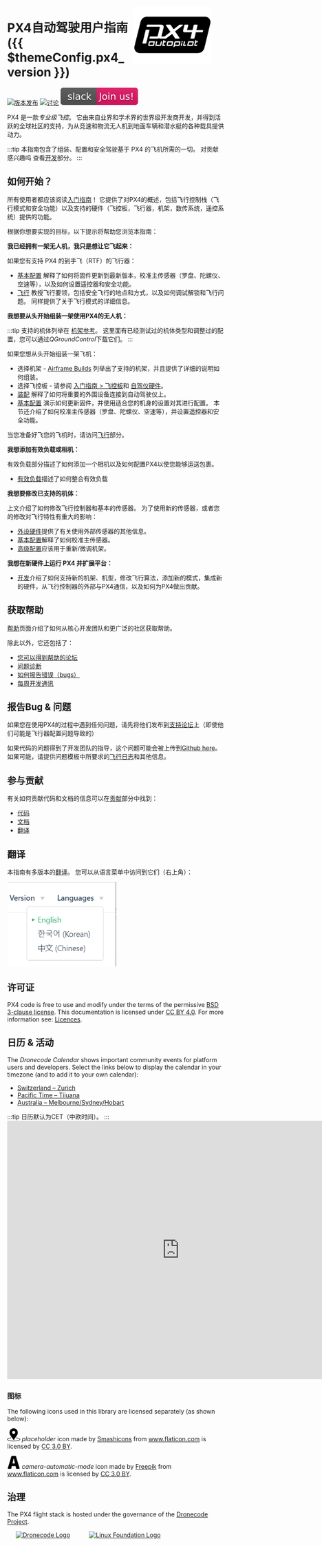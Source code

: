 <div style="float:right; padding:10px; margin-right:20px;"><a href="https://px4.io/"><img src="../assets/site/logo_pro_small.png" title="PX4 徽标" width="180px" /></a></div>

# PX4自动驾驶用户指南({{ $themeConfig.px4_version }})

[![版本发布](https://img.shields.io/badge/release-master-blue.svg)](https://github.com/PX4/PX4-Autopilot/releases) [![讨论](https://img.shields.io/badge/discuss-px4-ff69b4.svg)](https://discuss.px4.io//) [![Slack](../assets/site/slack.svg)](https://join.slack.com/t/px4/shared_invite/zt-si4xo5qs-R4baYFmMjlrT4rQK5yUnaA)

PX4 是一款*专业级飞控*。 它由来自业界和学术界的世界级开发商开发，并得到活跃的全球社区的支持，为从竞速和物流无人机到地面车辆和潜水艇的各种载具提供动力。

:::tip
本指南包含了组装、配置和安全驾驶基于 PX4 的飞机所需的一切。 对贡献感兴趣吗 查看[开发](development/development.md)部分。
:::

## 如何开始？

所有使用者都应该阅读[入门指南](getting_started/README.md)！ 它提供了对PX4的概述，包括飞行控制栈（飞行模式和安全功能）以及支持的硬件（飞控板，飞行器，机架，数传系统，遥控系统）提供的功能。

根据你想要实现的目标，以下提示将帮助您浏览本指南：

**我已经拥有一架无人机，我只是想让它飞起来：**

如果您有支持 PX4 的到手飞（RTF）的飞行器：

* [基本配置](config/README.md) 解释了如何将固件更新到最新版本，校准主传感器（罗盘、陀螺仪、空速等），以及如何设置遥控器和安全功能。
* [飞行](flying/README.md) 教授飞行要领，包括安全飞行的地点和方式，以及如何调试解锁和飞行问题。 同样提供了关于飞行模式的详细信息。

**我想要从头开始组装一架使用PX4的无人机：**

:::tip
支持的机体列举在 [机架参考](airframes/airframe_reference.md)。 这里面有已经测试过的机体类型和调整过的配置，您可以通过*QGroundControl*下载它们。
:::

如果您想从头开始组装一架飞机：

* 选择机架 - [Airframe Builds](airframes/README.md) 列举出了支持的机架，并且提供了详细的说明如何组装。
* 选择飞控板 - 请参阅 [入门指南 > 飞控板](getting_started/flight_controller_selection.md)和 [自驾仪硬件](flight_controller/README.md)。
* [装配](assembly/README.md) 解释了如何将重要的外围设备连接到自动驾驶仪上。
* [基本配置](config/README.md) 演示如何更新固件，并使用适合您的机身的设置对其进行配置。 本节还介绍了如何校准主传感器（罗盘、陀螺仪、空速等），并设置遥控器和安全功能。

当您准备好飞您的飞机时，请访问[飞行](flying/README.md)部分。

**我想添加有效负载或相机：**

有效负载部分描述了如何添加一个相机以及如何配置PX4以使您能够运送包裹。

* [有效负载](payloads/README.md)描述了如何整合有效负载

**我想要修改已支持的机体：**

上文介绍了如何修改飞行控制器和基本的传感器。 为了使用新的传感器，或者您的修改对飞行特性有重大的影响：

* [外设硬件](peripherals/README.md)提供了有关使用外部传感器的其他信息。
* [基本配置](config/README.md)解释了如何校准主传感器。
* [高级配置](advanced_config/README.md)应该用于重新/微调机架。

**我想在新硬件上运行 PX4 并扩展平台：**

* [开发](development/development.md)介绍了如何支持新的机架、机型，修改飞行算法，添加新的模式，集成新的硬件，从飞行控制器的外部与PX4通信，以及如何为PX4做出贡献。

## 获取帮助

[帮助](contribute/support.md)页面介绍了如何从核心开发团队和更广泛的社区获取帮助。

除此以外，它还包括了：

* [您可以得到帮助的论坛](contribute/support.md#forums-and-chat)
* [问题诊断](contribute/support.md#diagnosing-problems)
* [如何报告错误（bugs）](contribute/support.md#issue-bug-reporting)
* [每周开发通讯](contribute/support.md#weekly-dev-call)

## 报告Bug & 问题

如果您在使用PX4的过程中遇到任何问题，请先将他们发布到[支持论坛](contribute/support.md#forums-and-chat)上（即使他们可能是飞行器配置问题导致的）

如果代码的问题得到了开发团队的指导，这个问题可能会被上传到[Github here](https://github.com/PX4/PX4-Autopilot/issues)。 如果可能，请提供问题模板中所要求的[飞行日志](getting_started/flight_reporting.md)和其他信息。

## 参与贡献

有关如何贡献代码和文档的信息可以在[贡献](contribute/README.md)部分中找到：

* [代码](contribute/README.md)
* [文档](contribute/docs.md)
* [翻译](contribute/translation.md)

## 翻译

本指南有多版本的[翻译](contribute/translation.md)。 您可以从语言菜单中访问到它们（右上角）：

![Language Selector](../assets/vuepress/language_selector.png)

## 许可证

PX4 code is free to use and modify under the terms of the permissive [BSD 3-clause license](https://opensource.org/licenses/BSD-3-Clause). This documentation is licensed under [CC BY 4.0](https://creativecommons.org/licenses/by/4.0/). For more information see: [Licences](contribute/licenses.md).

## 日历 & 活动

The *Dronecode Calendar* shows important community events for platform users and developers. Select the links below to display the calendar in your timezone (and to add it to your own calendar):

* [Switzerland – Zurich](https://calendar.google.com/calendar/embed?src=linuxfoundation.org_g21tvam24m7pm7jhev01bvlqh8%40group.calendar.google.com&ctz=Europe%2FZurich)
* [Pacific Time – Tijuana](https://calendar.google.com/calendar/embed?src=linuxfoundation.org_g21tvam24m7pm7jhev01bvlqh8%40group.calendar.google.com&ctz=America%2FTijuana)
* [Australia – Melbourne/Sydney/Hobart](https://calendar.google.com/calendar/embed?src=linuxfoundation.org_g21tvam24m7pm7jhev01bvlqh8%40group.calendar.google.com&ctz=Australia%2FSydney)

:::tip
日历默认为CET（中欧时间）。 ::: <iframe src="https://calendar.google.com/calendar/embed?title=Dronecode%20Calendar&amp;mode=WEEK&amp;height=600&amp;wkst=1&amp;bgcolor=%23FFFFFF&amp;src=linuxfoundation.org_g21tvam24m7pm7jhev01bvlqh8%40group.calendar.google.com&amp;color=%23691426&amp;ctz=Europe%2FZurich" style="border-width:0" width="800" height="600" frameborder="0" scrolling="no"></iframe> 

### 图标

The following icons used in this library are licensed separately (as shown below):

<img src="../assets/site/position_fixed.svg" title="Position fix required (e.g. GPS)" width="30px" /> *placeholder* icon made by <a href="https://www.flaticon.com/authors/smashicons" title="Smashicons">Smashicons</a> from <a href="https://www.flaticon.com/" title="Flaticon">www.flaticon.com</a> is licensed by <a href="https://creativecommons.org/licenses/by/3.0/" title="Creative Commons BY 3.0" target="_blank">CC 3.0 BY</a>.

<img src="../assets/site/automatic_mode.svg" title="Automatic mode" width="30px" /> *camera-automatic-mode* icon made by <a href="https://www.freepik.com" title="Freepik">Freepik</a> from <a href="https://www.flaticon.com/" title="Flaticon">www.flaticon.com</a> is licensed by <a href="http://creativecommons.org/licenses/by/3.0/" title="Creative Commons BY 3.0" target="_blank">CC 3.0 BY</a>.

## 治理

The PX4 flight stack is hosted under the governance of the [Dronecode Project](https://www.dronecode.org/).

<a href="https://www.dronecode.org/" style="padding:20px" ><img src="https://mavlink.io/assets/site/logo_dronecode.png" alt="Dronecode Logo" width="110px"/></a>
<a href="https://www.linuxfoundation.org/projects" style="padding:20px;"><img src="https://mavlink.io/assets/site/logo_linux_foundation.png" alt="Linux Foundation Logo" width="80px" /></a>

<div style="padding:10px">&nbsp;</div>
